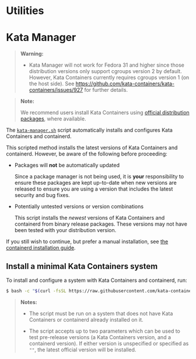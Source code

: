 # Utilities

# Kata Manager

> **Warning:**
>
> - Kata Manager will not work for Fedora 31 and higher since those
>   distribution versions only support cgroups version 2 by default. However,
>   Kata Containers currently requires cgroups version 1 (on the host side). See
>   https://github.com/kata-containers/kata-containers/issues/927 for further
>   details.

> **Note:**
>
> We recommend users install Kata Containers using
> [official distribution packages](../docs/install/README.md#official-packages), where available.

The [`kata-manager.sh`](kata-manager.sh) script automatically installs and
configures Kata Containers and containerd.

This scripted method installs the latest versions of Kata Containers and
containerd. However, be aware of the following before proceeding:

- Packages will **not** be automatically updated

  Since a package manager is not being used, it is **your** responsibility
  to ensure these packages are kept up-to-date when new versions are released
  to ensure you are using a version that includes the latest security and bug fixes.

- Potentially untested versions or version combinations

  This script installs the *newest* versions of Kata Containers
  and containerd from binary release packages. These versions may
  not have been tested with your distribution version.

If you still wish to continue, but prefer a manual installation, see
[the containerd installation guide](/docs/install/container-manager/containerd/containerd-install.md).

## Install a minimal Kata Containers system

To install and configure a system with Kata Containers and containerd, run:

```bash
$ bash -c "$(curl -fsSL https://raw.githubusercontent.com/kata-containers/kata-containers/2.0-dev/utils/kata-manager.sh)"
```

> **Notes:**
>
> - The script must be run on a system that does not have Kata Containers or
>   containerd already installed on it.
>
> - The script accepts up to two parameters which can be used to test
>   pre-release versions (a Kata Containers version, and a containerd
>   version). If either version is unspecified or specified as `""`, the
>   latest official version will be installed.
